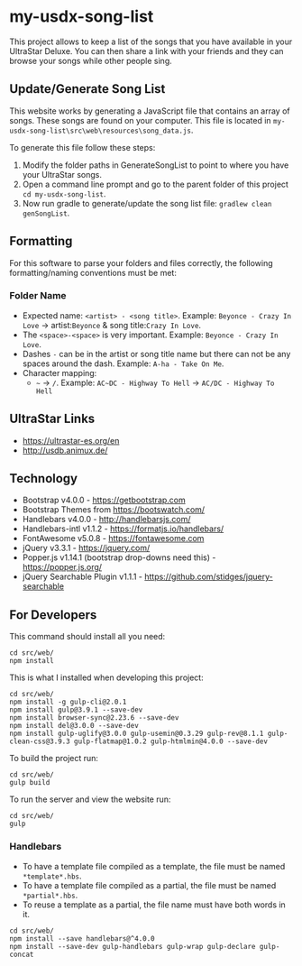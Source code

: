 # my-usdx-song-list

This project allows to keep a list of the songs that you have available in your UltraStar Deluxe.
You can then share a link with your friends and they can browse your songs while other people sing.

## Update/Generate Song List

This website works by generating a JavaScript file that contains an array of songs.
These songs are found on your computer. This file is located in `my-usdx-song-list\src\web\resources\song_data.js`.

To generate this file follow these steps:

1. Modify the folder paths in GenerateSongList to point to where you have your UltraStar songs.
2. Open a command line prompt and go to the parent folder of this project `cd my-usdx-song-list`.
3. Now run gradle to generate/update the song list file: `gradlew clean genSongList`.

## Formatting

For this software to parse your folders and files correctly, the following formatting/naming conventions must be met:

### Folder Name

* Expected name: `<artist> - <song title>`. Example: `Beyonce - Crazy In Love` -> artist:`Beyonce` & song title:`Crazy In Love`.
* The `<space>-<space>` is very important. Example: `Beyonce - Crazy In Love`.
* Dashes `-` can be in the artist or song title name but there can not be any spaces around the dash.
Example: `A-ha - Take On Me`.
* Character mapping:
  - `~` -> `/`. Example: `AC~DC - Highway To Hell` -> `AC/DC - Highway To Hell`

## UltraStar Links

- https://ultrastar-es.org/en
- http://usdb.animux.de/

## Technology

- Bootstrap v4.0.0 - https://getbootstrap.com
- Bootstrap Themes from https://bootswatch.com/
- Handlebars v4.0.0 - http://handlebarsjs.com/
- Handlebars-intl v1.1.2 - https://formatjs.io/handlebars/
- FontAwesome v5.0.8 - https://fontawesome.com
- jQuery v3.3.1 - https://jquery.com/
- Popper.js v1.14.1 (bootstrap drop-downs need this) - https://popper.js.org/
- jQuery Searchable Plugin v1.1.1 - https://github.com/stidges/jquery-searchable

## For Developers

This command should install all you need:

```
cd src/web/
npm install
```

This is what I installed when developing this project:

```
cd src/web/
npm install -g gulp-cli@2.0.1
npm install gulp@3.9.1 --save-dev
npm install browser-sync@2.23.6 --save-dev
npm install del@3.0.0 --save-dev
npm install gulp-uglify@3.0.0 gulp-usemin@0.3.29 gulp-rev@8.1.1 gulp-clean-css@3.9.3 gulp-flatmap@1.0.2 gulp-htmlmin@4.0.0 --save-dev
```

To build the project run:

```
cd src/web/
gulp build
```

To run the server and view the website run:

```
cd src/web/
gulp
```

### Handlebars

- To have a template file compiled as a template, the file must be named `*template*.hbs`.
- To have a template file compiled as a partial, the file must be named `*partial*.hbs`.
- To reuse a template as a partial, the file name must have both words in it.

```
cd src/web/
npm install --save handlebars@^4.0.0
npm install --save-dev gulp-handlebars gulp-wrap gulp-declare gulp-concat
```
